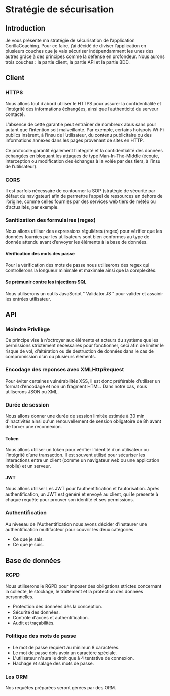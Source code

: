 # Stratégie de sécurisation


## Introduction

Je vous présente ma stratégie de sécurisation de l’application GorillaCoaching. Pour ce faire, j’ai décidé de diviser l’application en plusieurs couches que je vais sécuriser indépendamment les unes des autres grâce à des principes comme la défense en profondeur. Nous aurons trois couches : la partie client, la partie API et la partie BDD.


## Client 


### HTTPS

Nous allons tout d’abord utiliser le HTTPS pour assurer la confidentialité et l’intégrité des informations échangées, ainsi que l’authenticité du serveur contacté.

L’absence de cette garantie peut entraîner de nombreux abus sans pour autant que l’intention soit malveillante. Par exemple, certains hotspots Wi-Fi publics insèrent, à l’insu de l’utilisateur, du contenu publicitaire ou des informations annexes dans les pages provenant de sites en HTTP.

Ce protocole garantit également l’intégrité et la confidentialité des données échangées en bloquant les attaques de type Man-In-The-Middle (écoute, interception ou modification des échanges à la volée par des tiers, à l’insu de l’utilisateur).

### CORS

Il est parfois nécessaire de contourner la SOP (stratégie de sécurité par défaut du navigateur) afin de permettre l’appel de ressources en dehors de l’origine, comme celles fournies par des services web tiers de météo ou d’actualités, par exemple.

### Sanitization des formulaires (regex)

Nous allons utiliser des expressions régulières (regex) pour vérifier que les données fournies par les utilisateurs sont bien conformes au type de donnée attendu avant d’envoyer les éléments à la base de données.

   #### Vérification des mots des passe

   Pour la vérification des mots de passe nous utiliserons des regex qui controllerons la longueur minimale et maximale ainsi que la complexités.

   #### Se prémunir contre les injections SQL  

   Nous utiliserons un outils JavaScript " Validator.JS " pour valider et assainir les entrées utilisateur.


## API


### Moindre Privilège 

Ce principe vise à n’octroyer aux éléments et acteurs du système que les permissions strictement nécessaires pour fonctionner, ceci afin de limiter le risque de vol, d’altération ou de destruction de données dans le cas de compromission d’un ou plusieurs éléments.

### Encodage des reponses avec XMLHttpRequest

Pour éviter certaines vulnérabilités XSS, il est donc préférable d’utiliser un format d’encodage et non un fragment HTML. Dans notre cas, nous utiliserons JSON ou XML.

### Durée de session 

Nous allons donner une durée de session limitée estimée à 30 min d'inactivités ainsi qu'un renouvellement de session obligatoire de 8h avant de forcer une reconnexion.
  
   #### Token

   Nous allons utiliser un token pour vérifier l’identité d’un utilisateur ou l’intégrité d’une transaction. Il est souvent utilisé pour sécuriser les interactions entre un client (comme un navigateur web ou une application mobile) et un serveur.


   #### JWT

   Nous allons utiliser Les JWT pour l’authentification et l’autorisation. Après authentification, un JWT est généré et envoyé au  client, qui le présente à chaque requête pour prouver son identité et ses permissions.


### Authentification 

Au niveeau de l'Authentification nous avons décider d'instaurer une authentification multifacteur pour couvrir les deux catégories 
- Ce que je sais.
- Ce que je suis.


## Base de données


### RGPD

Nous utiliserons le RGPD pour imposer des obligations strictes concernant la collecte, le stockage, le traitement et la protection des données personnelles.

- Protection des données dès la conception.
- Sécurité des données.
- Contrôle d'accès et authentification.
- Audit et traçabilités.

### Politique des mots de passe

- Le mot de passe requiert au minimun 8 caractères.
- Le mot de passe dois avoir un caractère spéciale.
- L'utilisateur n'aura le droit que à 4 tentative de connexion.
- Hachage et salage des mots de passe.  


### Les ORM

Nos requêtes préparées seront gérées par des ORM.
